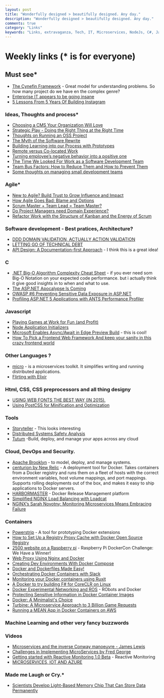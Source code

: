 ```yaml
---
layout: post
title: "Wonderfully designed > beautifully designed. Any day."
description: "Wonderfully designed > beautifully designed. Any day."
comments: true
category: "Links"
keywords: "Links, extravaganza, Tech, IT, Microservices, NodeJs, C#, Javascript, Solution architecture"
---
```

# Weekly links (* is for everyone) #

##   Must see* ##

  * [The Cynefin Framework](http://www.scrumsense.com/blog/cynefin-framework/) - Great model for understanding problems. So how many project do we have en the complex genre?
  * [Enterprise IT appears to be going insane](http://www.cio.com/article/2993114/consumerization-of-it/enterprise-it-appears-to-be-going-insane.html#tk.rss_itstrategy)
  * [5 Lessons From 5 Years Of Building Instagram](http://highscalability.com/blog/2015/10/21/5-lessons-from-5-years-of-building-instagram.html)
 
###  Ideas, Thoughts and process* ###

  * [Choosing a CMS Your Organization Will Love](http://alistapart.com/article/choosing-a-cms-your-organization-will-love)
  * [Strategic Play - Doing the Right Thing at the Right Time](http://www.slideshare.net/CoryFoy/stratgic-play-doing-the-right-thing-at-the-right-time)
  * [Thoughts on Running an OSS Project](http://jeremydmiller.com/2015/10/15/thoughts-on-running-an-oss-project/) 
  * [The Myth of the Software Rewrite](http://www.daedtech.com/the-myth-of-the-software-rewrite)
  * [Building Learning into our Process with Prototypes](https://robots.thoughtbot.com/building-learning-into-our-process-with-prototypes) 
  * [Remote versus Co-located Work](http://martinfowler.com/articles/remote-or-co-located.html)
  * [Turning employee’s negative behavior into a positive one](http://blogs.quovantis.com/turning-negative-employees-behavior-into-a-positive-one/)
  * [The Time We Looked For Work as a Software Development Team](http://chocolatetin.org/2015/09/30/team-job-hunt.html)
  * [Team Bus Factors: How to Reduce Them and How to Prevent Them](http://5whys.com/blog/team-bus-factors-how-to-reduce-them-and-how-to-prevent-them.html)
  * [Some thoughts on managing small development teams](https://advancedweb.hu/2015/10/15/some_thoughts_on_managing_small_development_teams)


### Agile* ###
  * [New to Agile? Build Trust to Grow Influence and Impact](https://dzone.com/articles/new-to-agile-build-trust-to-grow-influence-and-imp)
  * [How Agile Goes Bad: Blame and Options](https://dzone.com/articles/how-agile-goes-bad-blame-and-options-1)
  * [Scrum Master + Team Lead = Team Master?](http://www.daedtech.com/scrum-master-team-lead-team-master)
  * [Do Project Managers need Domain Experience?](http://www.javacodegeeks.com/2015/10/do-project-managers-need-domain-experience.html)
  * [Refactor Work with the Structure of Kanban and the Energy of Scrum](https://dzone.com/articles/refactor-work-with-the-structure-of-kanban-and-the)


###  Software development - Best pratices, Architecture? ###
  * [DDD DOMAIN VALIDATION, ACTUALLY ACTION VALIDATION](http://www.codemozzer.me/domain,validation,action,composable,messages/2015/09/26/domain_validation.html)
  * [LETTING GO OF TECHNICAL DEBT](http://www.gilzilberfeld.com/2015/10/letting-go-of-technical-debt.html)
  * [API Design: A Documentation-first Approach](https://dzone.com/articles/api-design-a-documentation-first-approach-1?) - I think this is a great idea!

###  **C** ###
 * [.NET Big-O Algorithm Complexity Cheat Sheet](https://github.com/RehanSaeed/.NET-Big-O-Algorithm-Complexity-Cheat-Sheet) - if you ever need som Big-O Notation on your expected code performance. but i actually think it give good insights in to when and what to use.
 * [The ASP.NET Apocalypse Is Coming](http://www.khalidabuhakmeh.com/the-asp-net-apocalypse-is-coming)
 * [OWASP #6 Preventing Sensitive Data Exposure in ASP.NET ](http://lockmedown.com/preventing-sensitive-data-exposure-aspnet-part1/)
 * [Profiling ASP.NET 5 Applications with ANTS Performance Profiler](http://www.tugberkugurlu.com/archive/profiling-asp-net-5-applications-with-ants-performance-profiler)

###  Javascript ###
  * [Playing Games at Work for Fun (and Profit)](https://engineering.opendns.com/2015/10/19/playing-games-at-work-for-fun-and-profit/)
  * [Node Application Initializers](https://github.com/derickbailey/nanit)
  * [Microsoft Enables Async/Await in Edge Preview Build](http://www.infoq.com/news/2015/10/async-await-javascript-edge?) - this is cool!
  * [How To Pick a Frontend Web Framework And keep your sanity in this crazy frontend world](http://www.fse.guru/how-to-pick-a-frontend-web-framework)

###  Other Languages ? ###
  * [micro](https://github.com/myodc/micro) - is a microservices toolkit. It simplifies writing and running distributed applications.
  * [Flirting with Elixir](http://eng.localytics.com/flirting-with-elixir/)

###  Html, CSS, CSS preprocessors and all thing designy ###
  * [USING WEB FONTS THE BEST WAY (IN 2015).](https://helloanselm.com/2015/using-webfonts-in-2015/)
  * [Using PostCSS for Minification and Optimization](http://webdesign.tutsplus.com/tutorials/using-postcss-for-minification-and-optimization--cms-24568)
 
###  Tools ###
  * [Storyteller](http://storyteller.github.io/) - This looks interesting
  * [Distributed Systems Safety Analysis](http://jepsen.io/)
  * [Tutum](https://www.tutum.co/) -Build, deploy, and manage your apps across any cloud
 
###  Cloud, DevOps and Security.  ###
  * [Apache Brooklyn](https://github.com/apache/incubator-brooklyn) -  to model, deploy, and manage systems.
  * [centurion by New Relic](https://github.com/newrelic/centurion) - A deployment tool for Docker. Takes containers from a Docker registry and runs them on a fleet of hosts with the correct environment variables, host volume mappings, and port mappings. Supports rolling deployments out of the box, and makes it easy to ship applications to Docker servers.
  * [HARBORMASTER](http://www.getcrane.com/what-is-harbormaster) - Docker Release Management platform
  * [Simplified NGINX Load Balancing with Loadcat](http://www.toptal.com/devops/simplified-nginx-load-balancing-with-loadcat?)
  * [NGINX’s Sarah Novotny: Monitoring Microservices Means Embracing Failure](http://thenewstack.io/nginx-sarah-novotny-case-monitoring-microservices)

### Containers ###
  * [Powerstrip](https://github.com/ClusterHQ/powerstrip) - A tool for prototyping Docker extensions
  * [How to Set Up a Registry Proxy Cache with Docker Open Source Registry](https://blog.docker.com/2015/10/registry-proxy-cache-docker-open-source/)
  * [2500 website on a Raspberry pi](https://blog.docker.com/2015/10/raspberry-pi-dockercon-challenge-winner/) - Raspberry Pi DockerCon Challenge: We Have a Winner!
  * [Web Proxy Using Nginx and Docker](https://rclayton.silvrback.com/web-proxy-using-nginx-and-docker)
  * [Creating Dev Environments With Docker Compose]()
  * [Docker and Dockerfiles Made Easy!](http://www.sitepoint.com/docker-and-dockerfiles-made-easy/)
  * [Orchestrating Docker Containers with Slack](http://blog.kontena.io/orchestrating-docker-containers-with-slack/)
  * [Monitoring your Docker containers using Ruxit](http://www.tothenew.com/blog/docker-monitoring-using-ruxit)
  * [A Docker to try building F# for CoreCLR on Linux](http://blog.ctaggart.com/2015/10/a-docker-to-try-building-f-for-coreclr.html)
  * [Docker Experimental Networking and ROS](http://toddsampson.com/post/131227320927/docker-experimental-networking-and-ros) - RObots and Docker
  * [Protecting Sensitive Information in Docker Container Images](https://www.ctl.io/developers/blog/post/tutorial-protecting-sensitive-info-docker)
  * [Docker: A Minimalist's Choice](http://activelamp.com/blog/devops/docker-a-minimalists-choice)
  * [ Turbine: A Microservice Approach to 3 Billion Game Requests](http://www.slideshare.net/AmazonWebServices/gam402-turbine-a-microservice-approach-to-3-billion-game-requests/)
  * [Running a MEAN App in Docker Containers on AWS](https://dzone.com/articles/running-a-mean-app-in-docker-containers-on-aws-1)

### Machine Learning and other very fancy buzzwords ###


###  Videos ###
  * [Microservices and the inverse Conway manoeuvre - James Lewis](https://www.youtube.com/watch?v=uicjqeZO690)
  * [Challenges in Implementing MicroServices by Fred George](https://www.youtube.com/watch?v=yPf5MfOZPY0)
  * [Getting started with Reactive Monitoring 1.0 Beta](http://www.typesafe.com/blog/getting-started-with-reactive-monitoring-1-0-beta) - Reactive Monitoring
  * [MICROSERVICES, IOT AND AZURE](http://theundocumentedapi.com/2015/10/15/video-microservices-iot-and-azure/)

###  Made me Laugh or Cry.* ###
  * [Scientists Develop Light-Based Memory Chip That Can Store Data Permanently](http://thenewstack.io/scientists-develop-light-based-memory-chip-can-store-data-permanently/)

